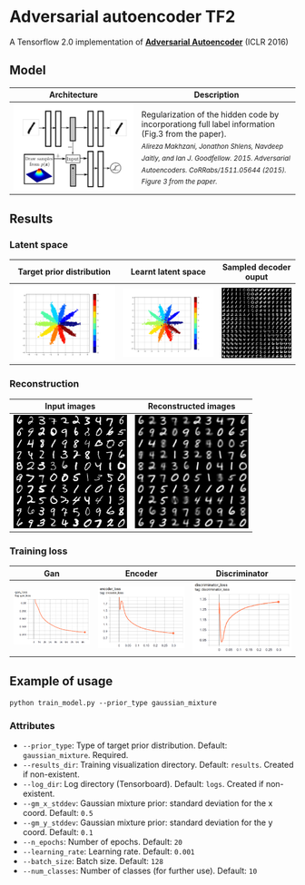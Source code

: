 # Adversarial autoencoder TF2

A Tensorflow 2.0 implementation of __[Adversarial Autoencoder](https://arxiv.org/abs/1511.05644/)__ (ICLR 2016)

## Model
Architecture | Description
------------ | -------------
<img src="imgs/aae-fig3.png" width="800px" style="max-width:100%"> | Regularization of the hidden code by incorporationg full label information (Fig.3 from the paper).<br/> <sub>*Alireza Makhzani, Jonathon Shlens, Navdeep Jaitly, and Ian J. Goodfellow. 2015. Adversarial Autoencoders. CoRRabs/1511.05644 (2015). Figure 3 from the paper.*</sub>

## Results
### Latent space
Target prior distribution | Learnt latent space | Sampled decoder ouput
------------ | ------------- |  ------------- 
<img src="imgs/gaussian_mixture_target_prior.png" width="300px" style="max-width:100%"> |<img src="imgs/learnt_manifold_example.png" width="300px" style="max-width:100%">| <img src="imgs/sampled_decoder_output.png" width="200px" style="max-width:100%">

### Reconstruction
Input images | Reconstructed images 
------------ | ------------- 
<img src="imgs/input_images.png" width="200px" style="max-width:100%"> |<img src="imgs/reconstruction_example.png" width="200px" style="max-width:100%">


### Training loss
Gan | Encoder | Discriminator
------------ | ------------- |  -------------
<img src="imgs/gan_loss.png" width="300px" style="max-width:100%"> | <img src="imgs/encoder_loss.png" width="300px" style="max-width:100%"> | <img src="imgs/discriminator_loss.png" width="300px" style="max-width:100%"> 

## Example of usage
```
python train_model.py --prior_type gaussian_mixture
```
### Attributes
* `--prior_type`: Type of target prior distribution. Default: `gaussian_mixture`. Required.
* `--results_dir`: Training visualization directory. Default: `results`. Created if non-existent.
* `--log_dir`: Log directory (Tensorboard). Default: `logs`. Created if non-existent.
* `--gm_x_stddev`: Gaussian mixture prior: standard deviation for the x coord. Default: `0.5`
* `--gm_y_stddev`: Gaussian mixture prior: standard deviation for the y coord. Default: `0.1`
* `--n_epochs`: Number of epochs. Default: `20`
* `--learning_rate`: Learning rate. Default: `0.001`
* `--batch_size`: Batch size. Default: `128`
* `--num_classes`: Number of classes (for further use). Default: `10`
